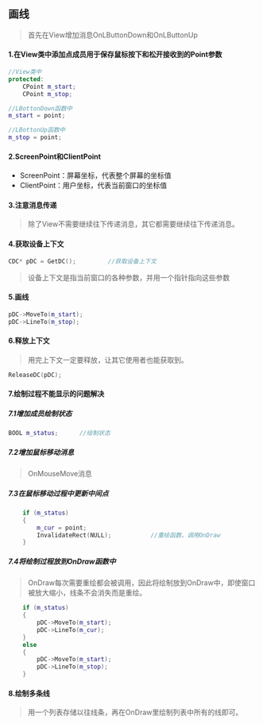 ## 画线

> 首先在View增加消息OnLButtonDown和OnLButtonUp

#### 1.在View类中添加点成员用于保存鼠标按下和松开接收到的Point参数

```C++
//View类中
protected:
	CPoint m_start;
	CPoint m_stop;

//LBottonDown函数中
m_start = point; 

//LBottonUp函数中
m_stop = point;
```

#### 2.ScreenPoint和ClientPoint

* ScreenPoint：屏幕坐标，代表整个屏幕的坐标值
* ClientPoint：用户坐标，代表当前窗口的坐标值

#### 3.注意消息传递

> 除了View不需要继续往下传递消息，其它都需要继续往下传递消息。

#### 4.获取设备上下文

```C++
CDC* pDC = GetDC();			//获取设备上下文
```

> 设备上下文是指当前窗口的各种参数，并用一个指针指向这些参数

#### 5.画线

```C++
pDC->MoveTo(m_start);
pDC->LineTo(m_stop);
```

#### 6.释放上下文

> 用完上下文一定要释放，让其它使用者也能获取到。

```C++
ReleaseDC(pDC);
```

#### 7.绘制过程不能显示的问题解决

##### 7.1增加成员绘制状态

```C++
BOOL m_status;		//绘制状态
```

##### 7.2增加鼠标移动消息

> OnMouseMove消息

##### 7.3在鼠标移动过程中更新中间点

```C++
	if (m_status)
	{
		m_cur = point;
		InvalidateRect(NULL);			//重绘函数，调用OnDraw
	}
```

##### 7.4将绘制过程放到OnDraw函数中

> OnDraw每次需要重绘都会被调用，因此将绘制放到OnDraw中，即使窗口被放大缩小，线条不会消失而是重绘。

```C++
	if (m_status)
	{
		pDC->MoveTo(m_start);
		pDC->LineTo(m_cur);
	}
	else
	{
		pDC->MoveTo(m_start);
		pDC->LineTo(m_stop);
	}
```

#### 8.绘制多条线

> 用一个列表存储以往线条，再在OnDraw里绘制列表中所有的线即可。